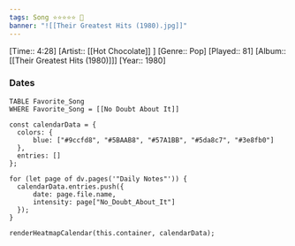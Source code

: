```yaml
---
tags: Song ⭐⭐⭐⭐⭐ 💛
banner: "![[Their Greatest Hits (1980).jpg]]"
---
```

[Time:: 4:28]
[Artist:: [[Hot Chocolate]] ]
[Genre:: Pop]
[Played:: 81]
[Album:: [[Their Greatest Hits (1980)]]]
[Year:: 1980]
### Dates
````dataview
TABLE Favorite_Song
WHERE Favorite_Song = [[No Doubt About It]]
````

  ```dataviewjs
const calendarData = { 
	colors: { 
		blue: ["#9ccfd8", "#5BAAB8", "#57A1BB", "#5da8c7", "#3e8fb0"] 
	}, 
	entries: [] 
}; 

for (let page of dv.pages('"Daily Notes"')) { 
	calendarData.entries.push({ 
		date: page.file.name, 
		intensity: page["No_Doubt_About_It"]
	}); 
} 

renderHeatmapCalendar(this.container, calendarData);
```
